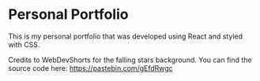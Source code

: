 # Personal Portfolio

This is my personal portfolio that was developed using React and styled with CSS.

Credits to WebDevShorts for the falling stars background.
You can find the source code here:
https://pastebin.com/gEfdRwgc
